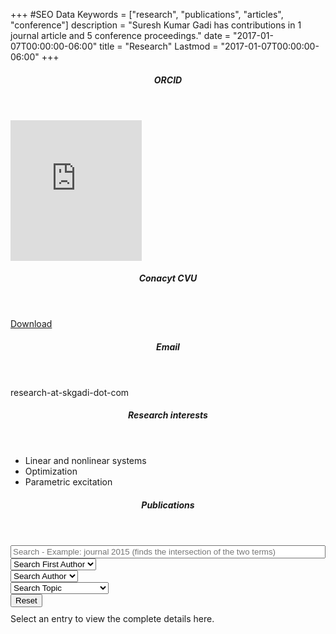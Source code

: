 +++
#SEO Data
Keywords = ["research", "publications", "articles", "conference"]
description = "Suresh Kumar Gadi has contributions in 1 journal article and 5 conference proceedings."
date = "2017-01-07T00:00:00-06:00"
title = "Research"
Lastmod = "2017-01-07T00:00:00-06:00"
+++
<div class="w3-row-padding">
<div class="w3-col m6 l6 s12  w3-margin-bottom">
	<div class="w3-container w3-hover-shadow w3-padding-0 w3-border w3-border-theme">
		<header class="w3-container w3-theme"><h5 class="w3-center">ORCID</h5></header>
		<div class="w3-container w3-center w3-margin w3-ripple"><iframe src="https://orcid.org/static/html/widget.html?orcid=0000-0001-7974-7825&t=e50db5&locale=en" frameborder="0" height="225" width="210px" vspace="0" hspace="0" marginheight="5" marginwidth="5" scrolling="no" allowtransparency="true"></iframe></div>
	</div>
</div>
<div class="w3-col m6 l6 s12  w3-margin-bottom">
	<div class="w3-container w3-hover-shadow w3-padding-0 w3-border w3-border-theme">
		<header class="w3-container w3-theme"><h5 class="w3-center">Conacyt CVU</h5></header>
		<div class="w3-container w3-center w3-margin w3-ripple"><a href="../docs/conacyt-cvu.pdf" target="_blank" class="w3-btn w3-theme w3-ripple">Download</a></div>
	</div>
</div>
<div class="w3-col m6 l6 s12  w3-margin-bottom">
	<div class="w3-container w3-hover-shadow w3-padding-0 w3-border w3-border-theme">
		<header class="w3-container w3-theme"><h5 class="w3-center">Email</h5></header>
		<div class="w3-container w3-center w3-margin w3-ripple">research-at-skgadi-dot-com</div>
	</div>
</div>
<div class="w3-col m6 l6 s12  w3-margin-bottom">
	<div class="w3-container w3-hover-shadow w3-padding-0 w3-border w3-border-theme">
		<header class="w3-container w3-theme"><h5 class="w3-center">Research interests</h5></header>
		<ul class="w3-ul w3-hoverable">
			<li>Linear and nonlinear systems</li>
			<li>Optimization</li>
			<li>Parametric excitation</li>
		</ul>
	</div>
</div>
<div class="w3-col m12 l12 s12  w3-margin-bottom">
<div class="w3-container w3-hover-shadow w3-padding-0 w3-border w3-border-theme">
<header class="w3-container w3-theme"><h5 class="w3-center">Publications</h5></header>
<div class="w3-container w3-margin-0 w3-margin-top">
<div class="container-fluid">
<div class="w3-row">
<div class="w3-col m12 l12 s12  w3-margin-bottom">
<input style="width: 100%;" type="text" class="bibtex_search w3-input w3-border" id="searchbar" placeholder="Search - Example: journal 2015 (finds the intersection of the two terms)"/>
</div>
<div class="w3-col m4 l3 s6  w3-margin-bottom">
<select id="authorselectfirst" class="bibtex_search bibtex_author w3-select w3-border" extra="first" search="author">
	<option value="">Search First Author</option>
</select>
</div>
<div class="w3-col m4 l3 s6  w3-margin-bottom">
<select id="authorselect" class="bibtex_search bibtex_author w3-select w3-border" search="author">
	<option value="">Search Author</option>
</select>
</div>
<div class="w3-col m4 l3 s6  w3-margin-bottom">
<select id="topicselect" class="bibtex_search w3-select w3-border" >
	<option value="">Search Topic</option>
	<!-- Add topic values here -->
	<option value="force|torque|acceleration">Mechanical</option>
	<option value="electric|electrical|electronic|electronic|capacitor|solar|power|energy|voltage|current">Electrical & electronics</option>
	<option value="control|PID|stability|analysis">Control</option>
</select>
</div>
<div class="w3-col m4 l3 s6  w3-margin-bottom">
<button type="button" class="w3-button w3-btn-block w3-white w3-border w3-border-red w3-ripple" onclick="reset()" >Reset</button>
</div>
</div>
</div>
<div class="bibtex_structure">
  <div class="group year" extra="ASC number">
  	  <!--a href="#top" style="display: inline"><em>(Top of the page)</em></a-->
  	  <div style="padding-bottom:10px;"></div>
  	  <div class="sort journal" extra="DESC string">
      	<div class="templates"></div>
      </div>
  </div>
</div>
<div id="bibtex_display">
		<div class="if bibtex_template" style="display: none;">
			<ul class="w3-ul w3-hoverable w3-margin-bottom w3-padding-0 w3-border w3-border-theme"><li>
				<span class="bibtexVar" id="bib+BIBTEXKEY+" extra="BIBTEXKEY" onclick="DisplayItem('BIBD+BIBTEXKEY+')" style="cursor: pointer;">
					<span class="if author"><span class="author"></span>.</span>
					<span class="if title">"<span class="title"></span>."</span>
					<span class="if journal">In <i><span class="journal"></span></i>.</span>
					<span class="if organization">In <i><span class="organization"></span></i>.</span>
					<span class="if year">on <span class="year"></span></span>
					<span class="if month"><span class="month"></span></span>
					<span class="if pages">(pp. <span class="pages"></span>).</span>
				</span>
				<div style="display: none;" class="bibtexVar" id="BIBD+BIBTEXKEY+" extra="BIBTEXKEY">
					<header class="w3-container w3-theme"> 
					<span onclick="document.getElementById('ArticleModal').style.display='none'" class="w3-closebtn">&times;</span>
					<h5><span class="title"></span></h5>
					</header>
					<div class="w3-container">
						<div class="if title" ><h1 style=" font-weight: normal; text-align: center; margin: 0px;"><span class="title"></span></h1></div>
						<br/>
						<div class="if author"><h4 style=" font-weight: normal; text-align: center;  margin: 0px;"><span class="author"></span></h4></div>
						<div class="if organization"><h4 style=" font-weight: normal; text-align: center; margin: 0px;"><em><span class="organization"></span></em></h4></div>
						<div class="if journal"><h4 style=" font-weight: normal; text-align: center; margin: 0px;"><em><span class="journal"></span></em></h4></div>
						<div class="if school"><h4 style=" font-weight: normal; text-align: center; margin: 0px;"><em><span class="school"></span></em></h4></div>
						<div class="if booktitle"><h4 style=" font-weight: normal; text-align: center; margin: 0px;"><em><span class="booktitle"></span></em></h4></div>
						<br/>
						<div class="if abstract"><span style=" font-weight: bold; text-align: center; margin: 0px;">Abstract:&ndash; </span><span class="abstract" style=" font-weight: normal; text-align: justify;"></span></div>
						<br/>
						<b>More information:</b>
						<table class="ContentTable">
							<TR class="if address"><TD>Address</TD><TD><span class="address"></span></TD></TR>
							<TR class="if annote"><TD>Annote</TD><TD><span class="annote"></span></TD></TR>
							<TR class="if chapter"><TD>Chapter</TD><TD><span class="chapter"></span></TD></TR>
							<TR class="if crossref"><TD>Crossref</TD><TD><span class="crossref"></span></TD></TR>
							<TR class="if doi"><TD>DOI</TD><TD><span style="cursor: pointer;" class="doi" onclick="OpenDOI(this);"></span></TD></TR>
							<TR class="if edition"><TD>Edition</TD><TD><span class="edition"></span></TD></TR>
							<TR class="if editor"><TD>Editor</TD><TD><span class="editor"></span></TD></TR>
							<TR class="if howpublished"><TD>How published</TD><TD><span class="howpublished"></span></TD></TR>
							<TR class="if institution"><TD>Institution</TD><TD><span class="institution"></span></TD></TR>
							<TR class="if isbn"><TD>ISBN</TD><TD><span class="isbn"></span></TD></TR>
							<TR class="if journal"><TD>Journal</TD><TD><span class="journal"></span></TD></TR>
							<TR class="if key"><TD>Key</TD><TD><span class="key"></span></TD></TR>
							<TR class="if month"><TD>Month</TD><TD><span class="month"></span></TD></TR>
							<TR class="if note"><TD>Note</TD><TD><span class="note"></span></TD></TR>
							<TR class="if number"><TD>Number</TD><TD><span class="number"></span></TD></TR>
							<TR class="if pages"><TD>Pages</TD><TD><span class="pages"></span></TD></TR>
							<TR class="if publisher"><TD>Publisher</TD><TD><span class="publisher"></span></TD></TR>
							<TR class="if school"><TD>School</TD><TD><span class="school"></span></TD></TR>
							<TR class="if series"><TD>Series</TD><TD><span class="series"></span></TD></TR>
							<TR class="if type"><TD>Type</TD><TD><span class="type"></span></TD></TR>
							<TR class="if url"><TD>URL</TD><TD><span style="cursor: pointer;" class="url" onclick="OpenURL(this);"></span></TD></TR>
							<TR class="if volume"><TD>Volume</TD><TD><span class="volume"></span></TD></TR>
							<TR class="if year"><TD>Year</TD><TD><span class="year"></span></TD></TR>
						</table>
						<br/>
						<div style="position: relative;">
						<pre class = "BibTeXRawCodeBlock" onclick="SelectTheText(this)" ondblclick="CopyTheText(this);"><span class="bibtexraw noread"></span></pre>
						<a class="Icon" style="display: float;position: absolute; bottom: 0px; right: 5px; font-size: 40px; cursor: pointer;" onclick="CopyThePrevText(this)">&#x2398;</a>
						</div>
					</div>
					<footer class="w3-container w3-theme">
					<span onclick="document.getElementById('ArticleModal').style.display='none'" class="w3-closebtn">Close this window</span>
					</footer>
				</div>
			</li></ul>
		</div>
</div>
<div class="w3-modal" id="ArticleModal"><div id="ArticleModalContent" class="w3-modal-content w3-animate-zoom">Select an entry to view the complete details here.</div></div>
</div>
</div></div></div>